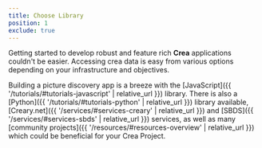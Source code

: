 ```yaml
---
title: Choose Library
position: 1
exclude: true
---
```


Getting started to develop robust and feature rich **Crea** applications couldn't be easier. Accessing crea data is easy from various options depending on your infrastructure and objectives.

Building a picture discovery app is a breeze with the [JavaScript]({{ '/tutorials/#tutorials-javascript' | relative_url }}) library. There is also a [Python]({{ '/tutorials/#tutorials-python' | relative_url }}) library available, [Creary.net]({{ '/services/#services-creary' | relative_url }}) and [SBDS]({{ '/services/#services-sbds' | relative_url }}) services, as well as many [community projects]({{ '/resources/#resources-overview' | relative_url }}) which could be beneficial for your Crea Project.
